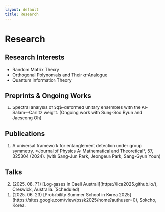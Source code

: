 ```yaml
---
layout: default
title: Research
---
```


# Research

## Research Interests
- Random Matrix Theory
- Orthogonal Polynomials and Their $q$-Analogue
- Quantum Information Theory

## Preprints & Ongoing Works
<ol reversed>
  <li>
  Spectral analysis of $q$-deformed unitary ensembles with the Al-Salam--Carlitz weight. (Ongoing work with Sung-Soo Byun and Jaeseong Oh)
  </li>
</ol>

## Publications
<ol reversed>
  <li>
  A universal framework for entanglement detection under group symmetry. *Journal of Physics A: Mathematical and Theoretical*, 57, 325304 (2024). (with Sang-Jun Park, Jeongeun Park, Sang-Gyun Youn)
  </li>
</ol>


## Talks
<ol reversed>
  <li>
  (2025. 08. ??) [Log-gases in Caeli Australi](https://lica2025.github.io/), Creswick, Australia. (Scheduled)
  </li>
  <li>
  (2025. 06. 23) [Probability Summer School in Korea 2025](https://sites.google.com/view/pssk2025/home?authuser=0), Sokcho, Korea.
  </li>
</ol>

